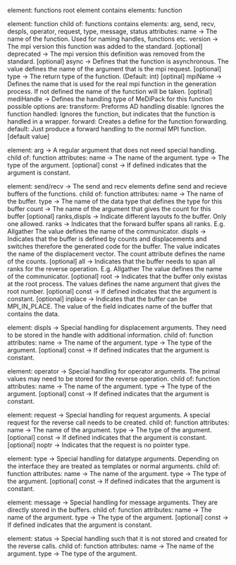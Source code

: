 element: functions
  root element
  contains elements: function

element: function
  child of: functions
  contains elements: arg, send, recv, despls, operator, request, type, message, status
  attributes:            name -> The name of the function. Used for naming handles, functions etc.
                      version -> The mpi version this function was added to the standard.
        [optional] deprecated -> The mpi version this definition was removed from the standard.
             [optional] async -> Defines that the function is asynchronous. The value defines the name of the
                                 argument that is the mpi request.
              [optional] type -> The return type of the function. (Default: int)
            [optinal] mpiName -> Defines the name that is used for the real mpi function in the generation process. If not defined the name of the function will be taken.
         [optinal] mediHandle -> Defines the handling type of MeDiPack for this function possible options are:
                                    transform: Preforms AD handling
                                      disable: Ignores the function
                                      handled: Ignores the function, but indicates that the function is handled in a wrapper.
                                      forward: Creates a define for the function forwarding.
                                      default: Just produce a forward handling to the normal MPI function. [default value]


element: arg
  -> A regular argument that does not need special handling.
  child of: function
  attributes:             name -> The name of the argument.
                          type -> The type of the argument.
              [optional] const -> If defined indicates that the argument is constant.

element: send/recv
  -> The send and recv elements define send and recieve buffers of the functions.
  child of: function
  attributes:                    name -> The name of the buffer.
                                 type -> The name of the data type that defines the type for this buffer
                                count -> The name of the argument that gives the count for this buffer
              [optional] ranks,displs -> Indicate different layouts fo the buffer. Only one allowed.
                                  ranks -> Indicates that the forward buffer spans all ranks. E.g. Allgather
                                           The value defines the name of the communicator.
                                 displs -> Indicates that the buffer is defined by counts and displacements and switches
                                           therefore the generated code for the buffer.
                                           The value indicates the name of the displacement vector. The count attribute defines
                                           the name of the counts.
                       [optional] all -> Indicates that the buffer needs to span all ranks for the reverse operation. E.g. Allgather
                                         The value defines the name of the communicator.
                      [optional] root -> Indicates that the buffer only existas at the root process. The values defines the name
                                         argument that gives the root number.
                     [optional] const -> If defined indicates that the argument is constant.
                   [optional] inplace -> Indicates that the buffer can be MPI_IN_PLACE. The value of the field indicates
                                         name of the buffer that contains the data.

element: displs
  -> Special handling for displacement arguments. They need to be stored in the handle with additional information.
  child of: function
  attributes:             name -> The name of the argument.
                          type -> The type of the argument.
              [optional] const -> If defined indicates that the argument is constant.

element: operator
  -> Special handling for operator arguments. The primal values may need to be stored for the reverse operation.
  child of: function
  attributes:             name -> The name of the argument.
                          type -> The type of the argument.
              [optional] const -> If defined indicates that the argument is constant.

element: request
  -> Special handling for request arguments. A special request for the reverse call needs to be created.
  child of: function
  attributes:             name -> The name of the argument.
                          type -> The type of the argument.
              [optional] const -> If defined indicates that the argument is constant.
              [optional] noptr -> Indicates that the request is no pointer type.

element: type
  -> Special handling for datatype arguments. Depending on the interface they are treated as templates or normal arguments.
  child of: function
  attributes:             name -> The name of the argument.
                          type -> The type of the argument.
              [optional] const -> If defined indicates that the argument is constant.

element: message
  -> Special handling for message arguments. They are directly stored in the buffers.
  child of: function
  attributes:             name -> The name of the argument.
                          type -> The type of the argument.
              [optional] const -> If defined indicates that the argument is constant.

element: status
  -> Special handling such that it is not stored and created for the reverse calls.
  child of: function
  attributes:             name -> The name of the argument.
                          type -> The type of the argument.
